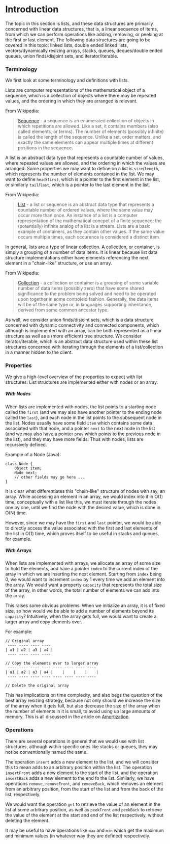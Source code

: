 # Introduction

The topic in this section is lists, and these data structures are primarily
concerned with linear data structures, that is, a linear sequence of items,
from which we can perform operations like adding, removing, or peeking at the 
first or last element. The following data structures are going to be covered 
in this topic: linked lists, double ended linked lists, vectors/dynamically
resizing arrays, stacks, queues, deques/double ended queues, union 
finds/disjoint sets, and iterator/iterable.

### Terminology

We first look at some terminology and definitions with lists.

Lists are computer representations of the mathematical object of a 
sequence, which is a collection of objects where there may be repeated
values, and the ordering in which they are arranged is relevant.

From Wikipedia:

> [Sequence](https://en.wikipedia.org/wiki/Sequence) - a sequence is an 
enumerated collection of objects in which repetitions are allowed. Like a
set, it contains members (also called elements, or terms). The number of 
elements (possibly infinite) is called the length of the sequence. Unlike a 
set, order matters, and exactly the same elements can appear multiple times at 
different positions in the sequence.

A list is an abstract data type that represents a countable number of values,
where repeated values are allowed, and the ordering in which the values are 
arranged. Some properties we may want to define on a list is `size`/`length`, 
which represents the number of elements contained in the list. We may want to 
define `head`/`first`, which is a pointer to the first element in the list, or
similarly `tail`/`last`, which is a pointer to the last element in the list.

From Wikipedia:

> [List](https://en.wikipedia.org/wiki/List_%28abstract_data_type%29) - a list or 
sequence is an abstract data type that represents a countable number of ordered
values, where the same value may occur more than once. An instance of a list is
a computer representation of the mathematical concpet of a finite sequence; the
(potentially) infinite analog of a list is a stream. Lists are a basic example 
of containers, as they contain other values. If the same value occurs multiple 
times, each occurence is considered a distinct item.

In general, lists are a type of linear collection. A collection, or container, 
is simply a grouping of a number of data items. It is linear because list
data structure implementations either have elements referencing the next 
element in a "chain-like" structure, or use an array.

From Wikipedia:

> [Collection](https://en.wikipedia.org/wiki/Collection_%28abstract_data_type%29) -
a collection or container is a grouping of some variable number of data items
(possibly zero) that have some shared significance to the problem being solved
and need to be operated upon together in some controleld fashion. Generally, 
the data items will be of the same type or, in languages supporting inheritance,
derived from some common ancestor type.

As well, we consider union finds/disjoint sets, which is a data structure 
concerned with dynamic connectivity and connected components, which although 
is implemented with an array, can be both represented as a linear structure as 
well as a (more efficient) tree structure. We consider iterator/iterable, which
is an abstract data structure used within these list structures concerned with 
iterating through the elements of a list/collection in a manner hidden to the 
client.

### Properties

We give a high-level overview of the properties to expect with list structures.
List structures are implemented either with nodes or an array. 

##### With Nodes

When lists are implemented with nodes, the list points to a starting node called 
the `first` (and we may also have another pointer to the ending node called the 
`last`), and each node in the list points to the subsequent node in the list. 
Nodes usually have some field `item` which contains some data associated with 
that node, and a pointer `next` to the next node in the list (and we may also 
have a pointer `prev` which points to the previous node in the list), and they 
may have more fields. Thus with nodes, lists are recursively defined. 

Example of a Node (Java):

```
class Node {
    Object item;
    Node next;
    // other fields may go here ...
}
```

It is clear what differentiates this "chain-like" structure of nodes with say, 
an array. While accessing an element in an array, we would index into it in 
O(1) time, conceptually with a list like this, we must iterate through the 
nodes one by one, until we find the node with the desired value, which is done
in O(N) time.

However, since we may have the `first` and `last` pointer, we would be able to 
directly access the value associated with the first and last elements of the 
list in O(1) time, which proves itself to be useful in stacks and queues, 
for example.

##### With Arrays

When lists are implemented with arrays, we allocate an array of some size to 
hold the elements, and have a pointer `index` to the current index of the
array in which we are inserting the next element. Starting from `index` being
0, we would want to increment `index` by 1 every time we add an element into 
the array. We would want a property `capacity` that represents the total size
of the array, in other words, the total number of elements we can add into
the array.

This raises some obvious problems. When we initialize an array, it is of
fixed size, so how would we be able to add a number of elements beyond its
`capacity`? Intuitively, when the array gets full, we would want to create a
larger array and copy elements over.

For example:

```
// Original array
 ---- ---- ---- ----
| a1 | a2 | a3 | a4 |
 ---- ---- ---- ----

// Copy the elements over to larger array
 ---- ---- ---- ---- ---- ---- ---- ----
| a1 | a2 | a3 | a4 |    |    |    |    |
 ---- ---- ---- ---- ---- ---- ---- ----

// Delete the original array
```

This has implications on time complexity, and also begs the question of the 
best array resizing strategy, because not only should we increase the size of 
the array when it gets full, but also decrease the size of the array when the 
number of elements in it is small, to avoid using up large amounts of memory.
This is all discussed in the article on [Amortization](/categories/data-structures/lists/amortization).

### Operations

There are several operations in general that we would use with list structures,
although within specific ones like stacks or queues, they may not be 
conventionally named the same.

The operation `insert` adds a new element to the list, and we will consider this 
to mean adds to an arbitrary position within the list. The operation 
`insertFront` adds a new element to the start of the list, and the operation 
`insertBack` adds a new element to the end fo the list. Similarly, we have 
operations `remove`, `removeFront`, and `removeBack`, which removes an element 
from an arbitrary position, from the start of the list and from the back of the 
list, respectively.

We would want the operation `get` to retrieve the value of an element in the 
list at some arbitrary position, as well as `peekFront` and `peekBack` to 
retrieve the value of the element at the start and end of the list respectively, 
without deleting the element.

It may be useful to have operations like `max` and `min` which get the maximum
and minimum values (in whatever way they are defined) respectively.
